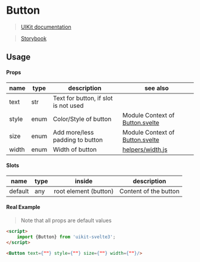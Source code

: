# Button
> [UIKit documentation](https://getuikit.com/docs/Button)

> [Storybook](https://0c370t.github.io/Svelte-UIKit3/docs/?path=/story/Button--main)
## Usage

#### Props
| name        | type  | description                          | see also                                           |
|-------------|-------|--------------------------------------|----------------------------------------------------|
| text        | str   | Text for button, if slot is not used |                                                    |
| style       | enum  | Color/Style of button                | Module Context of [Button.svelte](./Button.svelte) |
| size        | enum  | Add more/less padding to button      | Module Context of [Button.svelte](./Button.svelte) |
| width       | enum  | Width of button                      | [helpers/width.js](../helpers/)                    |

#### Slots
| name    | type | inside                 | description                               |
|---------|------|------------------------|-------------------------------------------|
| default | any  | root element (button)  | Content of the button                     |


#### Real Example
> Note that all props are default values
```html
<script>
    import {Button} from 'uikit-svelte3';
</script>

<Button text={""} style={""} size={""} width={""}/>
```